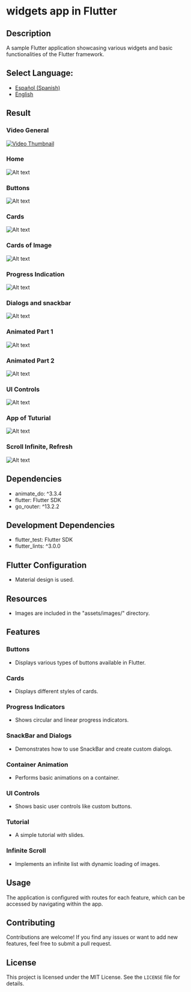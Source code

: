 # widgets app in Flutter

## Description
A sample Flutter application showcasing various widgets and basic functionalities of the Flutter framework.

## **Select Language:**
- [Español (Spanish)](README-es.md)
- [English](README.md)

## Result
### Video General
[![Video Thumbnail](https://img.youtube.com/vi/r1NWrv9a1RE/maxresdefault.jpg)](https://youtu.be/r1NWrv9a1RE)
### Home
![Alt text](docs/home.PNG) 
### Buttons
![Alt text](docs/2%20buttons.PNG) 
### Cards 
![Alt text](docs/3_cards.PNG) 
### Cards of Image
![Alt text](docs/3_1_cards.PNG) 
### Progress Indication 
![Alt text](docs/4_progress.PNG) 
### Dialogs and snackbar
![Alt text](docs/5_dialogs.PNG) 
### Animated Part 1
![Alt text](docs/5_1_animated.PNG) 
### Animated Part 2
![Alt text](docs/6_animated.PNG) 
### UI Controls
![Alt text](docs/7_ui_controls.PNG) 
### App of Tuturial
![Alt text](docs/8_app_tuto.PNG) 
### Scroll Infinite, Refresh
![Alt text](docs/9_scroll.PNG) 

## Dependencies
- animate_do: ^3.3.4
- flutter: Flutter SDK
- go_router: ^13.2.2

## Development Dependencies
- flutter_test: Flutter SDK
- flutter_lints: ^3.0.0

## Flutter Configuration
- Material design is used.

## Resources
- Images are included in the "assets/images/" directory.

## Features

### Buttons
- Displays various types of buttons available in Flutter.

### Cards
- Displays different styles of cards.

### Progress Indicators
- Shows circular and linear progress indicators.

### SnackBar and Dialogs
- Demonstrates how to use SnackBar and create custom dialogs.

### Container Animation
- Performs basic animations on a container.

### UI Controls
- Shows basic user controls like custom buttons.

### Tutorial
- A simple tutorial with slides.

### Infinite Scroll
- Implements an infinite list with dynamic loading of images.

## Usage
The application is configured with routes for each feature, which can be accessed by navigating within the app.

## Contributing
Contributions are welcome! If you find any issues or want to add new features, feel free to submit a pull request.

## License
This project is licensed under the MIT License. See the `LICENSE` file for details.
